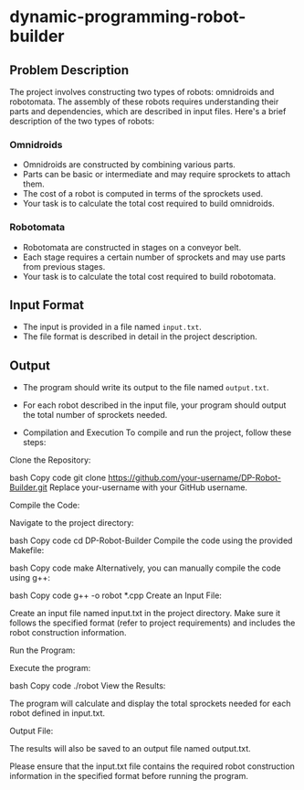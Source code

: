 # dynamic-programming-robot-builder

## Problem Description
The project involves constructing two types of robots: omnidroids and robotomata. The assembly of these robots requires understanding their parts and dependencies, which are described in input files. Here's a brief description of the two types of robots:

### Omnidroids
- Omnidroids are constructed by combining various parts.
- Parts can be basic or intermediate and may require sprockets to attach them.
- The cost of a robot is computed in terms of the sprockets used.
- Your task is to calculate the total cost required to build omnidroids.

### Robotomata
- Robotomata are constructed in stages on a conveyor belt.
- Each stage requires a certain number of sprockets and may use parts from previous stages.
- Your task is to calculate the total cost required to build robotomata.

## Input Format
- The input is provided in a file named `input.txt`.
- The file format is described in detail in the project description.

## Output
- The program should write its output to the file named `output.txt`.
- For each robot described in the input file, your program should output the total number of sprockets needed.

- Compilation and Execution
To compile and run the project, follow these steps:

Clone the Repository:

bash
Copy code
git clone https://github.com/your-username/DP-Robot-Builder.git
Replace your-username with your GitHub username.

Compile the Code:

Navigate to the project directory:

bash
Copy code
cd DP-Robot-Builder
Compile the code using the provided Makefile:

bash
Copy code
make
Alternatively, you can manually compile the code using g++:

bash
Copy code
g++ -o robot *.cpp
Create an Input File:

Create an input file named input.txt in the project directory. Make sure it follows the specified format (refer to project requirements) and includes the robot construction information.

Run the Program:

Execute the program:

bash
Copy code
./robot
View the Results:

The program will calculate and display the total sprockets needed for each robot defined in input.txt.

Output File:

The results will also be saved to an output file named output.txt.

Please ensure that the input.txt file contains the required robot construction information in the specified format before running the program.
